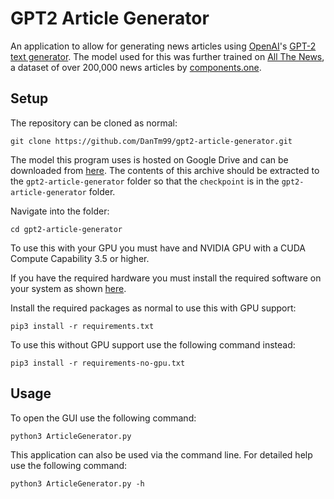 # GPT2 Article Generator

An application to allow for generating news articles using [OpenAI](https://openai.com)'s [GPT-2 text generator](https://openai.com/blog/better-language-models/). The model used for this was further trained on [All The News](https://www.kaggle.com/snapcrack/all-the-news), a dataset of over 200,000 news articles by [components.one](https://components.one/).

## Setup

The repository can be cloned as normal:

```shell
git clone https://github.com/DanTm99/gpt2-article-generator.git
```

The model this program uses is hosted on Google Drive and can be downloaded from [here](https://drive.google.com/file/d/1zPrdmD9VepOhsCnHaawJfR3yjv5BRL5H). The contents of this archive should be extracted to the `gpt2-article-generator` folder so that the `checkpoint` is in the `gpt2-article-generator` folder.

Navigate into the folder:

```shell
cd gpt2-article-generator
```

To use this with your GPU you must have and NVIDIA GPU with a CUDA Compute Capability 3.5 or higher.

If you have the required hardware you must install the required software on your system as shown [here](https://www.tensorflow.org/install/gpu#software_requirements).

Install the required packages as normal to use this with GPU support:

```shell
pip3 install -r requirements.txt
```

To use this without GPU support use the following command instead:

```shell
pip3 install -r requirements-no-gpu.txt
```

## Usage

To open the GUI use the following command:

```shell
python3 ArticleGenerator.py
```

This application can also be used via the command line. For detailed help use the following command:

```shell
python3 ArticleGenerator.py -h
```
